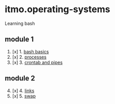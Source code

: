 # itmo.operating-systems
Learning bash
## module 1
1. [x] 1. [bash basics](https://github.com/mrskycriper/itmo.operating-systems/tree/master/Lab01)
2. [x] 2. [processes](https://github.com/mrskycriper/itmo.operating-systems/tree/master/Lab02)
3. [x] 3. [crontab and pipes](https://github.com/mrskycriper/itmo.operating-systems/tree/master/Lab03)
## module 2
4. [x] 4. [links](https://github.com/mrskycriper/itmo.operating-systems/tree/master/Lab04)
5. [x] 5. [swap](https://github.com/mrskycriper/itmo.operating-systems/tree/master/Lab05)
